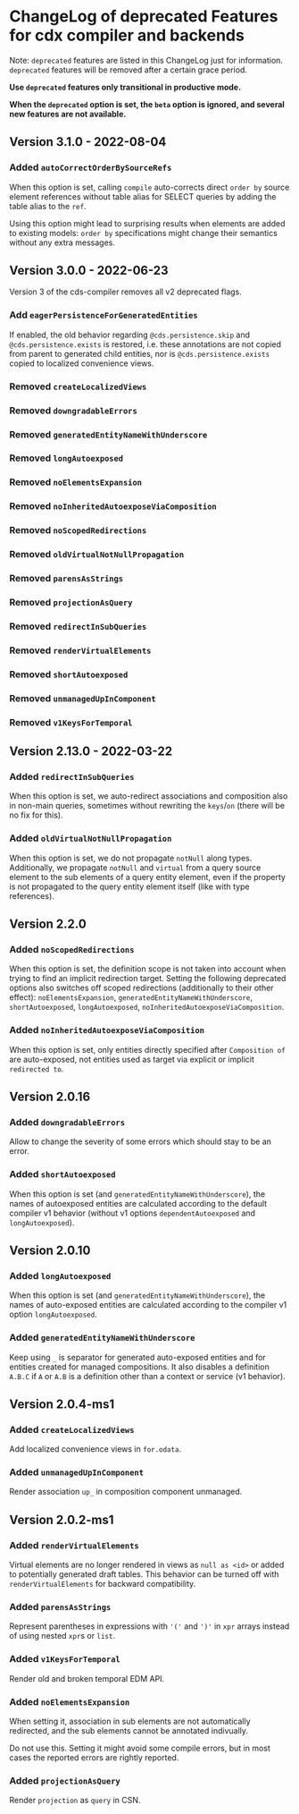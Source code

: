 # ChangeLog of deprecated Features for cdx compiler and backends

<!-- markdownlint-disable MD024 -->
<!-- (no-duplicate-heading)-->

Note: `deprecated` features are listed in this ChangeLog just for information.
`deprecated` features will be removed after a certain grace period.

**Use `deprecated` features only transitional in productive mode.**

**When the `deprecated` option is set, the `beta` option is ignored,
and several new features are not available.**

## Version 3.1.0 - 2022-08-04

### Added `autoCorrectOrderBySourceRefs`

When this option is set, calling `compile` auto-corrects direct `order by`
source element references without table alias for SELECT queries by adding the
table alias to the `ref`.

Using this option might lead to surprising results when elements are added to
existing models: `order by` specifications might change their semantics without
any extra messages.

## Version 3.0.0 - 2022-06-23

Version 3 of the cds-compiler removes all v2 deprecated flags.

### Add `eagerPersistenceForGeneratedEntities`

If enabled, the old behavior regarding `@cds.persistence.skip` and `@cds.persistence.exists`
is restored, i.e. these annotations are not copied from parent to generated child entities, nor
is `@cds.persistence.exists` copied to localized convenience views.

### Removed `createLocalizedViews`

### Removed `downgradableErrors`

### Removed `generatedEntityNameWithUnderscore`

### Removed `longAutoexposed`

### Removed `noElementsExpansion`

<!-- fully removed with 3.1.0 -->

### Removed `noInheritedAutoexposeViaComposition`

### Removed `noScopedRedirections`

### Removed `oldVirtualNotNullPropagation`

### Removed `parensAsStrings`

<!-- fully removed with 3.5.0 -->

### Removed `projectionAsQuery`

### Removed `redirectInSubQueries`

### Removed `renderVirtualElements`

### Removed `shortAutoexposed`

### Removed `unmanagedUpInComponent`

### Removed `v1KeysForTemporal`

## Version 2.13.0 - 2022-03-22

### Added `redirectInSubQueries`

When this option is set, we auto-redirect associations and composition also in
non-main queries, sometimes without rewriting the `keys`/`on` (there will be no
fix for this).

### Added `oldVirtualNotNullPropagation`

When this option is set, we do not propagate `notNull` along types.
Additionally, we propagate `notNull` and `virtual` from a query source element
to the sub elements of a query entity element, even if the property is not
propagated to the query entity element itself (like with type references).


## Version 2.2.0

### Added `noScopedRedirections`

When this option is set, the definition scope is not taken into account when
trying to find an implicit redirection target.  Setting the following
deprecated options also switches off scoped redirections (additionally to their
other effect): `noElementsExpansion`, `generatedEntityNameWithUnderscore`,
`shortAutoexposed`, `longAutoexposed`, `noInheritedAutoexposeViaComposition`.

### Added `noInheritedAutoexposeViaComposition`

When this option is set, only entities directly specified after `Composition of` are
auto-exposed, not entities used as target via explicit or implicit `redirected to`.

## Version 2.0.16

### Added `downgradableErrors`

Allow to change the severity of some errors which should stay to be an error.

### Added `shortAutoexposed`

When this option is set (and `generatedEntityNameWithUnderscore`), the names of
autoexposed entities are calculated according to the default compiler v1
behavior (without v1 options `dependentAutoexposed` and `longAutoexposed`).

## Version 2.0.10

### Added `longAutoexposed`

When this option is set (and `generatedEntityNameWithUnderscore`),
the names of auto-exposed entities are calculated according to the
compiler v1 option `longAutoexposed`.

### Added `generatedEntityNameWithUnderscore`

Keep using `_` is separator for generated auto-exposed entities and for entities
created for managed compositions.  It also disables a definition `A.B.C` if `A`
or `A.B` is a definition other than a context or service (v1 behavior).

## Version 2.0.4-ms1

### Added `createLocalizedViews`

Add localized convenience views in `for.odata`.

### Added `unmanagedUpInComponent`

Render association `up_` in composition component unmanaged.

## Version 2.0.2-ms1

### Added `renderVirtualElements`

Virtual elements are no longer rendered in views as `null as <id>` or added to potentially generated
draft tables. This behavior can be turned off with `renderVirtualElements` for backward compatibility.

### Added `parensAsStrings`

Represent parentheses in expressions with `'('` and `')'` in `xpr` arrays
instead of using nested `xpr`s or `list`.

### Added `v1KeysForTemporal`

Render old and broken temporal EDM API.

### Added `noElementsExpansion`

When setting it, association in sub elements are not automatically redirected,
and the sub elements cannot be annotated indivually.

Do not use this.  Setting it might avoid some compile errors,
but in most cases the reported errors are rightly reported.

### Added `projectionAsQuery`

Render `projection` as `query` in CSN.
